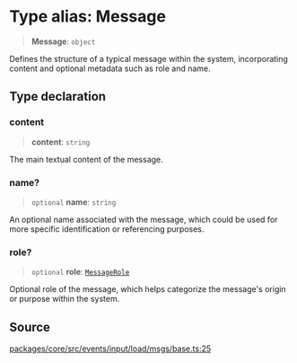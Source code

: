 # Type alias: Message

> **Message**: `object`

Defines the structure of a typical message within the system, incorporating content and optional metadata such as role and name.

## Type declaration

### content

> **content**: `string`

The main textual content of the message.

### name?

> `optional` **name**: `string`

An optional name associated with the message, which could be used for more specific identification or referencing purposes.

### role?

> `optional` **role**: [`MessageRole`](MessageRole.md)

Optional role of the message, which helps categorize the message's origin or purpose within the system.

## Source

[packages/core/src/events/input/load/msgs/base.ts:25](https://github.com/VictorS67/encre/blob/c09849eb59af073bf23be826a912f2ba4f635f93/packages/core/src/events/input/load/msgs/base.ts#L25)
